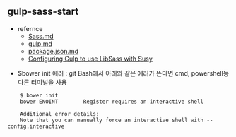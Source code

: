 ## gulp-sass-start
- refernce
 	- [Sass.md](https://github.com/chiabi/start/blob/master/reference/Sass.md)
 	- [gulp.md](https://github.com/chiabi/start/blob/master/reference/gulp.md)
 	- [package.json.md](https://github.com/chiabi/start/blob/master/reference/package.json.md)
 	- [Configuring Gulp to use LibSass with Susy](https://zellwk.com/blog/gulp-libsass-with-susy/)

* $bower init 에러 : git Bash에서 아래와 같은 에러가 뜬다면 cmd, powershell등 다른 터미널을 사용
```
	$ bower init
	bower ENOINT        Register requires an interactive shell

	Additional error details:
	Note that you can manually force an interactive shell with --config.interactive
```